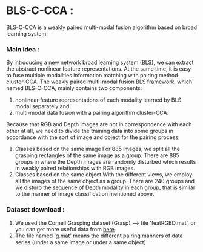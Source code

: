 # BLS-C-CCA : 
BLS-C-CCA is a weakly paired multi-modal fusion algorithm based on broad learning system

### Main idea : 
By introducing a new network broad learning system (BLS), we can extract the abstract nonlinear feature representations. At the same time, it is easy to fuse multiple modalities information matching with pairing method cluster-CCA. The weakly paired multi-modal fusion BLS framework, which named BLS-C-CCA, mainly contains two components: 
1. nonlinear feature representations of each modality learned by BLS modal separately and 
2. multi-modal data fusion with a pairing algorithm cluster-CCA. 

Because that RGB and Depth images are not in correspondence with each other at all, we need to divide the training data into some groups in accordance with the sort of image and object for the pairing process.
1) Classes based on the same image
For 885 images, we split all the grasping rectangles of the same image as a group. There are 885 groups in where the Depth images are randomly disturbed which results in weakly paired relationships with RGB images.
2) Classes based on the same object
With the different views, we employ all the images of the same object as a group. There are 240 groups and we disturb the sequence of Depth modality in each group, that is similar to the manner of image classification mentioned above.

### Dataset download :
1. We used the Cornell Grasping dataset (Grasp) --> file 'featRGBD.mat', or you can get more useful data from [here](http://pr.cs.cornell.edu/grasping/rect_data/data.php)
2. The file named 'g.mat' means the different pairing manners of data series (under a same image or under a same object)
